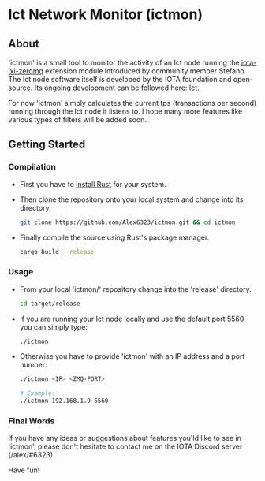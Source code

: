 # Ict Network Monitor (ictmon)

## About

'ictmon' is a small tool to monitor the activity of an Ict node running the [iota-ixi-zeromq](https://gitlab.com/Stefano_Core/iota-ixi-zeromq) extension module introduced by community member Stefano. The Ict node software itself is developed by the IOTA foundation and open-source. Its ongoing development can be followed here: [Ict](https://github.com/iotaledger/ict).

For now 'ictmon' simply calculates the current tps (transactions per second) running through the Ict node it listens to. I hope many more features like various types of filters will be added soon.

## Getting Started

### Compilation

* First you have to [install Rust](https://www.rust-lang.org/tools/install) for your system.
* Then clone the repository onto your local system and change into its directory.

    ```bash
    git clone https://github.com/Alex6323/ictmon.git && cd ictmon
    ```

* Finally compile the source using Rust's package manager.
    ```bash
    cargo build --release
    ```

### Usage

* From your local 'ictmon/' repository change into the 'release' directory.

    ```bash
    cd target/release
    ```

* If you are running your Ict node locally and use the default port 5560 you can simply type:
    ```bash
    ./ictmon
    ```

* Otherwise you have to provide 'ictmon' with an IP address and a port number:
    ```bash
    ./ictmon <IP> <ZMQ-PORT> 
    
    # Example:
    ./ictmon 192.168.1.9 5560
    ```

### Final Words

If you have any ideas or suggestions about features you'ld like to see in 'ictmon', please don't hesitate to contact me on the IOTA Discord server (/alex/#6323). 

Have fun!